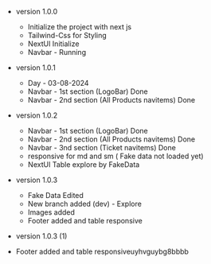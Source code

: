 - version 1.0.0

  - Initialize the project with next js
  - Tailwind-Css for Styling
  - NextUI Initialize
  - Navbar - Running

- version 1.0.1

  - Day - 03-08-2024
  - Navbar - 1st section (LogoBar) Done
  - Navbar - 2nd section (All Products navitems) Done

- version 1.0.2

  - Navbar - 1st section (LogoBar) Done
  - Navbar - 2nd section (All Products navitems) Done
  - Navbar - 3nd section (Ticket navitems) Done
  - responsive for md and sm ( Fake data not loaded yet)
  - NextUI Table explore by FakeData

- version 1.0.3

  - Fake Data Edited
  - New branch added (dev) - Explore
  - Images added
  - Footer added and table responsive

- version 1.0.3 (1)
- Footer added and table responsiveuyhvguybg8bbbb
